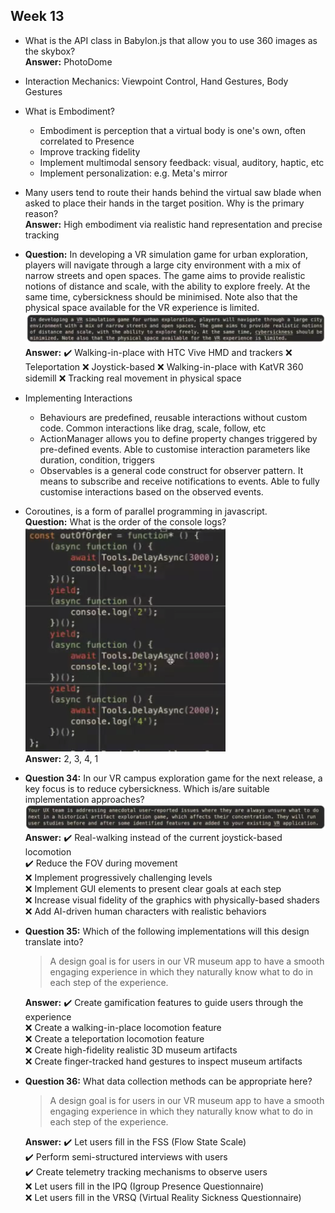 ## Week 13
* What is the API class in Babylon.js that allow you to use 360 images as the skybox?  
**Answer:** PhotoDome
* Interaction Mechanics: Viewpoint Control, Hand Gestures, Body Gestures

* What is Embodiment?  
  - Embodiment is perception that a virtual body is one's own, often correlated to Presence
  - Improve tracking fidelity
  - Implement multimodal sensory feedback: visual, auditory, haptic, etc
  - Implement personalization: e.g. Meta's mirror
* Many users tend to route their hands behind the virtual saw blade when asked to place their hands in the target position. Why is the primary reason?  
**Answer:** High embodiment via realistic hand representation and precise tracking
* **Question:** In developing a VR simulation game for urban exploration, players will navigate through a large city environment with a mix of narrow streets and open spaces. The game aims to provide realistic notions of distance and scale, with the ability to explore freely. At the same time, cybersickness should be minimised. Note also that the physical space available for the VR experience is limited.  
  ![Question about VR simulation, what locomotion to use](images/wk13_menti_qn_1.png)  
  **Answer:** :heavy_check_mark: Walking-in-place with HTC Vive HMD and trackers
  :x: Teleportation
  :x: Joystick-based
  :x: Walking-in-place with KatVR 360 sidemill
  :x: Tracking real movement in physical space
* Implementing Interactions
  - Behaviours are predefined, reusable interactions without custom code. Common interactions like drag, scale, follow, etc
  - ActionManager allows you to define property changes triggered by pre-defined events. Able to customise interaction parameters like duration, condition, triggers
  - Observables is a general code construct for observer pattern. It means to subscribe and receive notifications to events. Able to fully customise interactions based on the observed events.
* Coroutines, is a form of parallel programming in javascript.  
  **Question:** What is the order of the console logs?  
  ![Question about order of console.log in async/await](images/wk13_menti_qn_2.png)  
  **Answer:** 2, 3, 4, 1

* **Question 34:** In our VR campus exploration game for the next release, a key focus is to reduce cybersickness. Which is/are suitable implementation approaches?  
  ![Question about order of console.log in async/await](images/wk13_menti_qn_34.png)  
  **Answer:** :heavy_check_mark: Real-walking instead of the current joystick-based locomotion  
  :heavy_check_mark: Reduce the FOV during movement  
  :x: Implement progressively challenging levels  
  :x: Implement GUI elements to present clear goals at each step  
  :x: Increase visual fidelity of the graphics with physically-based shaders  
  :x: Add AI-driven human characters with realistic behaviors
- **Question 35:** Which of the following implementations will this design translate into?
  > A design goal is for users in our VR museum app to have a smooth engaging experience in which they naturally know what to do in each step of the experience.

  **Answer:** :heavy_check_mark: Create gamification features to guide users through the experience  
  :x: Create a walking-in-place locomotion feature  
  :x: Create a teleportation locomotion feature  
  :x: Create high-fidelity realistic 3D museum artifacts  
  :x: Create finger-tracked hand gestures to inspect museum artifacts
- **Question 36:** What data collection methods can be appropriate here?
  > A design goal is for users in our VR museum app to have a smooth engaging experience in which they naturally know what to do in each step of the experience.

  **Answer:** :heavy_check_mark: Let users fill in the FSS (Flow State Scale)  
  :heavy_check_mark: Perform semi-structured interviews with users  
  :heavy_check_mark: Create telemetry tracking mechanisms to observe users  
  :x: Let users fill in the IPQ (Igroup Presence Questionnaire)  
  :x: Let users fill in the VRSQ (Virtual Reality Sickness Questionnaire)
